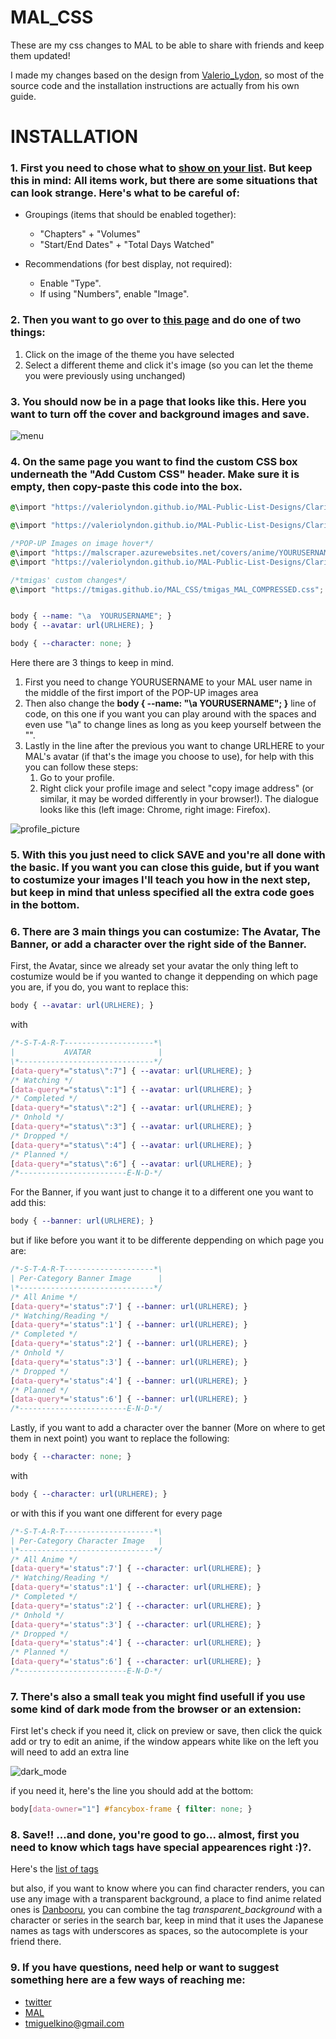 # MAL_CSS
These are my css changes to MAL to be able to share with friends and keep them updated!

I made my changes based on the design from [Valerio_Lydon](https://myanimelist.net/forum/?topicid=1723114), so most of the source code and the installation instructions are actually from his own guide. 


# INSTALLATION

### 1. First you need to chose what to [show on your list](https://myanimelist.net/editprofile.php?go=listpreferences). But keep this in mind: All items work, but there are some situations that can look strange. Here's what to be careful of:
* Groupings (items that should be enabled together):
  * "Chapters" + "Volumes"
  * "Start/End Dates" + "Total Days Watched"

* Recommendations (for best display, not required):
  * Enable "Type".
  * If using "Numbers", enable "Image". 
        
### 2. Then you want to go over to [this page](https://myanimelist.net/ownlist/style) and do one of two things:
1. Click on the image of the theme you have selected
2. Select a different theme and click it's image (so you can let the theme you were previously using unchanged)

### 3. You should now be in a page that looks like this. Here you want to turn off the cover and background images and save.

![menu](/images/Customize_Menu.png)

### 4. On the same page you want to find the custom CSS box underneath the "Add Custom CSS" header. Make sure it is empty, then copy-paste this code into the box.
```css
@\import "https://valeriolyndon.github.io/MAL-Public-List-Designs/Clarity%20Theme/Theme%20-%20Compressed.css";

@\import "https://valeriolyndon.github.io/MAL-Public-List-Designs/Clarity%20Theme/Mod%20-%20Dark%20Mode%20Compressed.css";

/*POP-UP Images on image hover*/
@\import "https://malscraper.azurewebsites.net/covers/anime/YOURUSERNAME/presets/dataimagelinkbefore";
@\import "https://valeriolyndon.github.io/MAL-Public-List-Designs/Clarity%20Theme/Mod%20-%20Hover%20Image%20On%20Circle%20Compressed.css";

/*tmigas' custom changes*/
@\import "https://tmigas.github.io/MAL_CSS/tmigas_MAL_COMPRESSED.css";


body { --name: "\a  YOURUSERNAME"; }
body { --avatar: url(URLHERE); }

body { --character: none; }
```
Here there are 3 things to keep in mind. 
1. First you need to change YOURUSERNAME to your MAL user name in the middle of the first import of the POP-UP images area 
2. Then also change the __body { --name: "\a  YOURUSERNAME"; }__ line of code, on this one if you want you can play around with the spaces and even use "\a" to change lines as long as you keep yourself between the "".
3. Lastly in the line after the previous you want to change URLHERE to your MAL's avatar (if that's the image you choose to use), for help with this you can follow these steps:
   1. Go to your profile.
   2. Right click your profile image and select "copy image address" (or similar, it may be worded differently in your browser!). The dialogue looks like this (left image: Chrome, right image: Firefox).


![profile_picture](/images/profile_picture.png)

### 5. With this you just need to click SAVE and you're all done with the basic. If you want you can close this guide, but if you want to costumize your images I'll teach you how in the next step, but keep in mind that unless specified all the extra code goes in the bottom.

### 6. There are 3 main things you can costumize: The Avatar, The Banner, or add a character over the right side of the Banner.
First, the Avatar, since we already set your avatar the only thing left to costumize would be if you wanted to change it deppending on which page you are, if you do, you want to replace this:
```css
body { --avatar: url(URLHERE); }
```
with
```css
/*-S-T-A-R-T--------------------*\
|           AVATAR               |
\*------------------------------*/
[data-query*="status\":7"] { --avatar: url(URLHERE); }
/* Watching */
[data-query*="status\":1"] { --avatar: url(URLHERE); }
/* Completed */
[data-query*="status\":2"] { --avatar: url(URLHERE); }
/* Onhold */
[data-query*="status\":3"] { --avatar: url(URLHERE); }
/* Dropped */
[data-query*="status\":4"] { --avatar: url(URLHERE); }
/* Planned */
[data-query*="status\":6"] { --avatar: url(URLHERE); }
/*------------------------E-N-D-*/
```
For the Banner, if you want just to change it to a different one you want to add this:
```css
body { --banner: url(URLHERE); }
```
but if like before you want it to be differente deppending on which page you are:
```css
/*-S-T-A-R-T--------------------*\
| Per-Category Banner Image      |
\*------------------------------*/
/* All Anime */
[data-query*='status":7'] { --banner: url(URLHERE); }
/* Watching/Reading */
[data-query*='status":1'] { --banner: url(URLHERE); }
/* Completed */
[data-query*='status":2'] { --banner: url(URLHERE); }
/* Onhold */
[data-query*='status":3'] { --banner: url(URLHERE); }
/* Dropped */
[data-query*='status":4'] { --banner: url(URLHERE); }
/* Planned */
[data-query*='status":6'] { --banner: url(URLHERE); }
/*------------------------E-N-D-*/
```
Lastly, if you want to add a character over the banner (More on where to get them in next point) you want to replace the following:
```css
body { --character: none; }
```
with
```css
body { --character: url(URLHERE); }
```
or with this if you want one different for every page
```css
/*-S-T-A-R-T--------------------*\
| Per-Category Character Image   |
\*------------------------------*/
/* All Anime */
[data-query*='status":7'] { --character: url(URLHERE); }
/* Watching/Reading */
[data-query*='status":1'] { --character: url(URLHERE); }
/* Completed */
[data-query*='status":2'] { --character: url(URLHERE); }
/* Onhold */
[data-query*='status":3'] { --character: url(URLHERE); }
/* Dropped */
[data-query*='status":4'] { --character: url(URLHERE); }
/* Planned */
[data-query*='status":6'] { --character: url(URLHERE); }
/*------------------------E-N-D-*/
```
### 7. There's also a small teak you might find usefull if you use some kind of dark mode from the browser or an extension:
First let's check if you need it, click on preview or save, then click the quick add or try to edit an anime, if the window appears white like on the left you will need to add an extra line

![dark_mode](/images/dark_mode.png)

if you need it, here's the line you should add at the bottom:
```css
body[data-owner="1"] #fancybox-frame { filter: none; }
```

### 8. Save!!     ...and done, you're good to go... almost, first you need to know which tags have special appearences right :)?.
Here's the [list of tags](https://docs.google.com/spreadsheets/d/18JZI3sOT2gPteI5RmJQO46VVKMbtHdq0zc3qsDwHU-E/edit?usp=sharing)

but also, if you want to know where you can find character renders, you can use any image with a transparent background, a place to find anime related ones is [Danbooru](https://danbooru.donmai.us/posts?utf8=%E2%9C%93&tags=transparent_background+&ms=1), you can combine the tag *transparent_background* with a character or series in the search bar, keep in mind that it uses the Japanese names as tags with underscores as spaces, so the autocomplete is your friend there.

### 9. If you have questions, need help or want to suggest something here are a few ways of reaching me:
* [twitter](https://twitter.com/tmigaskino)
* [MAL](https://myanimelist.net/profile/tmigas)
* tmiguelkino@gmail.com

